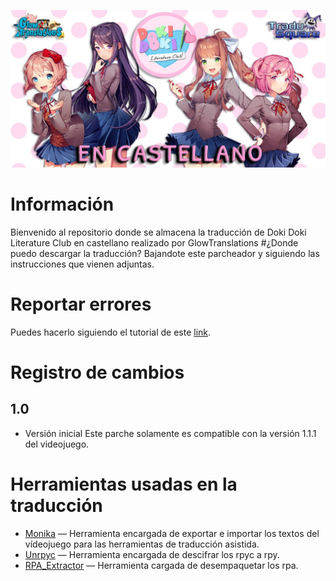 ![Glowtranslations](https://github.com/Glowtranslations/DDLC_ESP/raw/master/images/header.jpg)
# Información
Bienvenido al repositorio donde se almacena la traducción de Doki Doki Literature Club en castellano realizado por GlowTranslations
#¿Donde puedo descargar la traducción?
Bajandote este parcheador y siguiendo las instrucciones que vienen adjuntas.
# Reportar errores
Puedes hacerlo siguiendo el tutorial de este [link](https://github.com/Glowtranslations/DDLC_ESP/blob/master/Bug.md "link").
# Registro de cambios
## 1.0
- Versión inicial
Este parche solamente es compatible con la versión 1.1.1 del videojuego.
# Herramientas usadas en la traducción
- [Monika](https://github.com/Darkmet98/Monika " Monika") — Herramienta encargada de exportar e importar los textos del vídeojuego para las herramientas de traducción asistida.
- [Unrpyc](https://github.com/CensoredUsername/unrpyc "Unrpyc") — Herramienta encargada de descifrar los rpyc a rpy.
- [RPA_Extractor](https://github.com/Darkmet98/Rpa_Extractor "RPA_Extractor") — Herramienta cargada de desempaquetar los rpa.